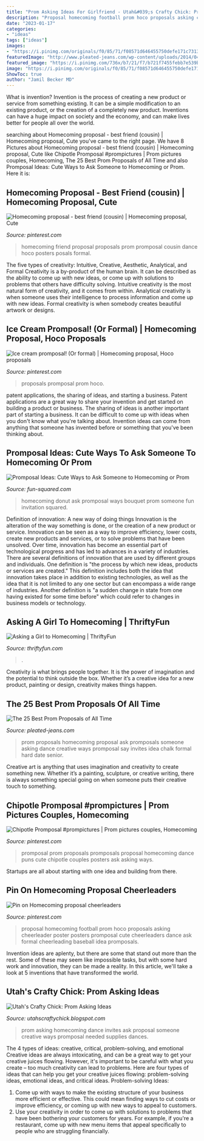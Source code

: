 ```yaml
---
title: "Prom Asking Ideas For Girlfriend - Utah&#039;s Crafty Chick: Prom Asking Ideas"
description: "Proposal homecoming football prom hoco proposals asking cheerleader poster posters promposal cute cheerleaders dance ask formal cheerleading baseball idea promposals"
date: "2023-01-17"
categories:
- "ideas"
tags: ["ideas"]
images:
- "https://i.pinimg.com/originals/f0/85/71/f08571d646455750defe171c73134e94.jpg"
featuredImage: "http://www.pleated-jeans.com/wp-content/uploads/2014/04/2ea68cd05dfc4f256bb879a155097c00-1.jpg"
featured_image: "https://i.pinimg.com/736x/b7/21/f7/b721f7455febb7e539bf295db6006b16--best-friend-homecoming-proposal-promposal-for-best-friend.jpg"
image: "https://i.pinimg.com/originals/f0/85/71/f08571d646455750defe171c73134e94.jpg"
ShowToc: true
author: "Jamil Becker MD"
---
```



What is invention?
Invention is the process of creating a new product or service from something existing. It can be a simple modification to an existing product, or the creation of a completely new product. Inventions can have a huge impact on society and the economy, and can make lives better for people all over the world.

	

		
searching about Homecoming proposal - best friend (cousin) | Homecoming proposal, Cute you've came to the right page. We have 8 Pictures about Homecoming proposal - best friend (cousin) | Homecoming proposal, Cute like Chipotle Promposal #prompictures | Prom pictures couples, Homecoming, The 25 Best Prom Proposals of All Time and also Promposal Ideas: Cute Ways to Ask Someone to Homecoming or Prom. Here it is:
		
    
## Homecoming Proposal - Best Friend (cousin) | Homecoming Proposal, Cute

<img loading=lazy src="https://i.pinimg.com/736x/b7/21/f7/b721f7455febb7e539bf295db6006b16--best-friend-homecoming-proposal-promposal-for-best-friend.jpg" onerror="this.onerror=null;this.src='https://tse1.mm.bing.net/th?id=OIP.IoTnTfiGrAoO4OwXUvhVHQAAAA&amp;pid=15.1';" alt="Homecoming proposal - best friend (cousin) | Homecoming proposal, Cute">

_Source: pinterest.com_

>homecoming friend proposal proposals prom promposal cousin dance hoco posters posals formal. 

	

The five types of creativity: Intuitive, Creative, Aesthetic, Analytical, and Formal
Creativity is a by-product of the human brain. It can be described as the ability to come up with new ideas, or come up with solutions to problems that others have difficulty solving. Intuitive creativity is the most natural form of creativity, and it comes from within. Analytical creativity is when someone uses their intelligence to process information and come up with new ideas. Formal creativity is when somebody creates beautiful artwork or designs.

    
## Ice Cream Promposal! (Or Formal) | Homecoming Proposal, Hoco Proposals

<img loading=lazy src="https://i.pinimg.com/736x/fc/3d/92/fc3d925d96820760fc6221be47877eb0--proposal-ideas-proposals.jpg" onerror="this.onerror=null;this.src='https://tse3.mm.bing.net/th?id=OIP.5U6BZpTEgtpKjbN66reo1QHaI_&amp;pid=15.1';" alt="Ice cream promposal! (Or formal) | Homecoming proposal, Hoco proposals">

_Source: pinterest.com_

>proposals promposal prom hoco. 

	

patent applications, the sharing of ideas, and starting a business. Patent applications are a great way to share your invention and get started on building a product or business. The sharing of ideas is another important part of starting a business. It can be difficult to come up with ideas when you don't know what you're talking about. Invention ideas can come from anything that someone has invented before or something that you've been thinking about.

    
## Promposal Ideas: Cute Ways To Ask Someone To Homecoming Or Prom

<img loading=lazy src="https://i2.wp.com/fun-squared.com/wp-content/uploads/2018/08/homecoming-invitation-1.png?resize=1200%2C1719&amp;ssl=1" onerror="this.onerror=null;this.src='https://tse1.mm.bing.net/th?id=OIP.Ax5T0XAV3970OP5u5wG9CwHaKn&amp;pid=15.1';" alt="Promposal Ideas: Cute Ways to Ask Someone to Homecoming or Prom">

_Source: fun-squared.com_

>homecoming donut ask promposal ways bouquet prom someone fun invitation squared. 

	

Definition of innovation: A new way of doing things
Innovation is the alteration of the way something is done, or the creation of a new product or service. Innovation can be seen as a way to improve efficiency, lower costs, create new products and services, or to solve problems that have been unsolved. Over time, innovation has become an essential part of technological progress and has led to advances in a variety of industries.
There are several definitions of innovation that are used by different groups and individuals. One definition is "the process by which new ideas, products or services are created." This definition includes both the idea that innovation takes place in addition to existing technologies, as well as the idea that it is not limited to any one sector but can encompass a wide range of industries. Another definition is "a sudden change in state from one having existed for some time before" which could refer to changes in business models or technology.

    
## Asking A Girl To Homecoming | ThriftyFun

<img loading=lazy src="https://img.thrfun.com/img/096/101/homecoming_fancy7.jpg" onerror="this.onerror=null;this.src='https://tse2.mm.bing.net/th?id=OIP.DNn5GM54uWof691tk_HFIwHaO_&amp;pid=15.1';" alt="Asking a Girl to Homecoming | ThriftyFun">

_Source: thriftyfun.com_

>. 

	

Creativity is what brings people together. It is the power of imagination and the potential to think outside the box. Whether it’s a creative idea for a new product, painting or design, creativity makes things happen.

    
## The 25 Best Prom Proposals Of All Time

<img loading=lazy src="http://www.pleated-jeans.com/wp-content/uploads/2014/04/2ea68cd05dfc4f256bb879a155097c00-1.jpg" onerror="this.onerror=null;this.src='https://tse4.mm.bing.net/th?id=OIP.rBJkRQDJdEPSRHLb1l6g0gHaJ7&amp;pid=15.1';" alt="The 25 Best Prom Proposals of All Time">

_Source: pleated-jeans.com_

>prom proposals homecoming proposal ask promposals someone asking dance creative ways promposal say invites idea chalk formal hard date senior. 

	

Creative art is anything that uses imagination and creativity to create something new. Whether it’s a painting, sculpture, or creative writing, there is always something special going on when someone puts their creative touch to something.

    
## Chipotle Promposal #prompictures | Prom Pictures Couples, Homecoming

<img loading=lazy src="https://i.pinimg.com/originals/e1/f8/55/e1f8558651dcfeee13c3a7a9a1844029.jpg" onerror="this.onerror=null;this.src='https://tse2.mm.bing.net/th?id=OIP.l04vqcSL5qIxvNhdgjVeJgHaJ4&amp;pid=15.1';" alt="Chipotle Promposal #prompictures | Prom pictures couples, Homecoming">

_Source: pinterest.com_

>promposal prom proposals promposals proposal homecoming dance puns cute chipotle couples posters ask asking ways. 

	

Startups are all about starting with one idea and building from there.

    
## Pin On Homecoming Proposal Cheerleaders

<img loading=lazy src="https://i.pinimg.com/originals/f0/85/71/f08571d646455750defe171c73134e94.jpg" onerror="this.onerror=null;this.src='https://tse4.mm.bing.net/th?id=OIP.wovL21XaPJ7vBqfEKSyTmQHaJ4&amp;pid=15.1';" alt="Pin on Homecoming proposal cheerleaders">

_Source: pinterest.com_

>proposal homecoming football prom hoco proposals asking cheerleader poster posters promposal cute cheerleaders dance ask formal cheerleading baseball idea promposals. 

	

Invention ideas are aplenty, but there are some that stand out more than the rest. Some of these may seem like impossible tasks, but with some hard work and innovation, they can be made a reality. In this article, we'll take a look at 5 inventions that have transformed the world.

    
## Utah&#039;s Crafty Chick: Prom Asking Ideas

<img loading=lazy src="http://4.bp.blogspot.com/-uPWeGLEMCEA/TZ4bKg_hDwI/AAAAAAAAAMY/NhCm7bLDZFY/s1600/IMG_4692.JPG" onerror="this.onerror=null;this.src='https://tse4.mm.bing.net/th?id=OIP.5xNiUc33fy7On2av10PxSgHaJ6&amp;pid=15.1';" alt="Utah&#039;s Crafty Chick: Prom Asking Ideas">

_Source: utahscraftychick.blogspot.com_

>prom asking homecoming dance invites ask proposal someone creative ways promposal needed supplies dances. 

	

The 4 types of ideas: creative, critical, problem-solving, and emotional
Creative ideas are always intoxicating, and can be a great way to get your creative juices flowing. However, it's important to be careful with what you create – too much creativity can lead to problems. Here are four types of ideas that can help you get your creative juices flowing: problem-solving ideas, emotional ideas, and critical ideas.
Problem-solving Ideas: 
1) Come up with ways to make the existing structure of your business more efficient or effective. This could mean finding ways to cut costs or improve efficiency, or coming up with new ways to appeal to customers. 
2) Use your creativity in order to come up with solutions to problems that have been bothering your customers for years. For example, if you're a restaurant, come up with new menu items that appeal specifically to people who are struggling financially.

